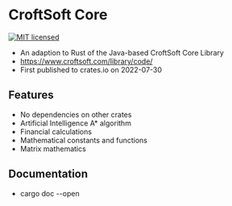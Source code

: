 # CroftSoft Core

[![MIT licensed][mit-badge]][mit-url]

[mit-badge]: https://img.shields.io/badge/license-MIT-blue.svg
[mit-url]: https://github.com/david-wallace-croft/com-croftsoft-core/blob/main/LICENSE.txt

- An adaption to Rust of the Java-based CroftSoft Core Library
- https://www.croftsoft.com/library/code/
- First published to crates.io on 2022-07-30

## Features

- No dependencies on other crates
- Artificial Intelligence A* algorithm
- Financial calculations
- Mathematical constants and functions
- Matrix mathematics

## Documentation

- cargo doc --open
